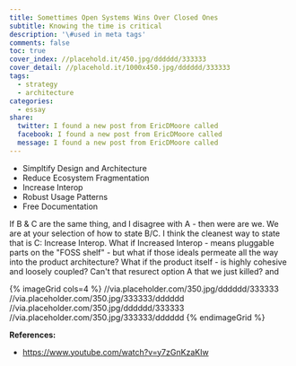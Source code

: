 ```yaml
---
title: Somettimes Open Systems Wins Over Closed Ones
subtitle: Knowing the time is critical
description: '\#used in meta tags'
comments: false
toc: true
cover_index: //placehold.it/450.jpg/dddddd/333333
cover_detail: //placehold.it/1000x450.jpg/dddddd/333333
tags:
  - strategy
  - architecture
categories:
  - essay
share:
  twitter: I found a new post from EricDMoore called
  facebook: I found a new post from EricDMoore called
  message: I found a new post from EricDMoore called
---
```


- Simpltify Design and Architecture
- Reduce Ecosystem Fragmentation
- Increase Interop
- Robust Usage Patterns
- Free Documentation 

<!-- WAT???? --> If B & C are the same thing, and I disagree with A - then were are we. We are at your selection of how to state B/C. I think the cleanest way to state that is C: Increase Interop. What if Increased Interop - means pluggable parts on the "FOSS shelf" - but what if those ideals permeate all the way into the product architecture? What if the product itself - is highly cohesive and loosely coupled? Can't that resurect option A that we just killed? and <!-- more -->

 {% imageGrid cols=4 %} //via.placeholder.com/350.jpg/dddddd/333333 //via.placeholder.com/350.jpg/333333/dddddd //via.placeholder.com/350.jpg/dddddd/333333 //via.placeholder.com/350.jpg/333333/dddddd {% endimageGrid %}

**References:**

- <https://www.youtube.com/watch?v=y7zGnKzaKIw>
